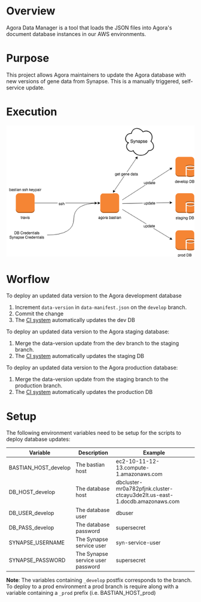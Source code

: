 # Overview
Agora Data Manager is a tool that loads the JSON files into Agora's document database instances in our AWS environments.

# Purpose
This project allows Agora maintainers to update the Agora database with
new versions of gene data from Synapse.  This is a manually triggered,
self-service update. 

# Execution

![alt text][db_update]

# Worflow

To deploy an updated data version to the Agora development database
1. Increment `data-version` in `data-manifest.json` on the `develop` branch.
2. Commit the change
3. The [CI system](https://travis-ci.org/Sage-Bionetworks/agora-data-manager) automatically updates the dev DB


To deploy an updated data version to the Agora staging database:
1. Merge the data-version update from the dev branch to the staging branch.
2. The [CI system](https://travis-ci.org/Sage-Bionetworks/agora-data-manager) automatically updates the staging DB

To deploy an updated data version to the Agora production database:
1. Merge the data-version update from the staging branch to the production branch.
2. The [CI system](https://travis-ci.org/Sage-Bionetworks/agora-data-manager) automatically updates the production DB


# Setup

The following environment variables need to be setup for the scripts to deploy database updates:

| Variable             | Description                       | Example                                                                   |
|----------------------|-----------------------------------|---------------------------------------------------------------------------|
| BASTIAN_HOST_develop | The bastian host                  | ec2-10-11-12-13.compute-1.amazonaws.com                                   |
| DB_HOST_develop      | The database host                 | dbcluster-mr0a782pfjnk.cluster-ctcayu3de2lt.us-east-1.docdb.amazonaws.com |
| DB_USER_develop      | The database user                 | dbuser                                                                    |
| DB_PASS_develop      | The database password             | supersecret                                                               |
| SYNAPSE_USERNAME     | The Synapse service user          | syn-service-user                                                          |
| SYNAPSE_PASSWORD     | The Synapse service user password | supersecret                                                               |

__Note__: The variables containing `_develop` postfix corresponds to the branch.
To deploy to a prod environment a prod branch is require along with a variable
containing a `_prod` prefix (i.e. BASTIAN_HOST_prod)


[db_update]: diagram1.png "update diagram"
